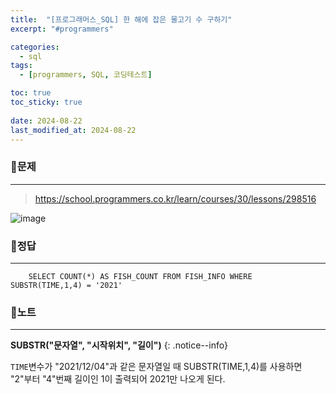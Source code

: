 ```yaml
---
title:  "[프로그래머스_SQL] 한 해에 잡은 물고기 수 구하기"
excerpt: "#programmers"

categories:
  - sql
tags:
  - [programmers, SQL, 코딩테스트]

toc: true
toc_sticky: true
 
date: 2024-08-22
last_modified_at: 2024-08-22
---
```


### 📜문제
-----
><https://school.programmers.co.kr/learn/courses/30/lessons/298516>  

![image](https://github.com/user-attachments/assets/7d463cbd-76f5-4412-a21d-de8c81238d8e)

### 📜정답
-----
```
    SELECT COUNT(*) AS FISH_COUNT FROM FISH_INFO WHERE SUBSTR(TIME,1,4) = '2021' 
```

### 📜노트
-----
**SUBSTR("문자열", "시작위치", "길이")**
{: .notice--info} 

`TIME`변수가 "2021/12/04"과 같은 문자열일 때 SUBSTR(TIME,1,4)를 사용하면 "2"부터 "4"번째 길이인 1이 출력되어 2021만 나오게 된다.

